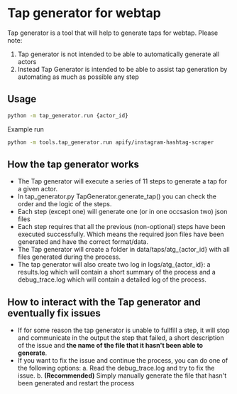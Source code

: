 # Tap generator for webtap

Tap generator is a tool that will help to generate taps for webtap. Please note:

1. Tap generator is not intended to be able to automatically generate all actors
2. Instead Tap Generator is intended to be able to assist tap generation by automating as much as possible any step

## Usage

```bash
python -m tap_generator.run {actor_id}
```

Example run

```bash
python -m tools.tap_generator.run apify/instagram-hashtag-scraper
```

## How the tap generator works

- The Tap generator will execute a series of 11 steps to generate a tap for a given actor.
- In tap_generator.py TapGenerator.generate_tap() you can check the order and the logic of the steps.
- Each step (except one) will generate one (or in one occsasion two) json files
- Each step requires that all the previous (non-optional) steps have been executed successfully. Which means the required json files have been generated and have the correct format/data.
- The Tap generator will create a folder in data/taps/atg\_{actor_id} with all files generated during the process.
- The tap generator will also create two log in logs/atg\_{actor_id}: a results.log which will contain a short summary of the process and a debug_trace.log which will contain a detailed log of the process.

## How to interact with the Tap generator and eventually fix issues

- If for some reason the tap generator is unable to fullfill a step, it will stop and communicate in the output the step that failed, a short description of the issue and **the name of the file that it hasn't been able to generate**.
- If you want to fix the issue and continue the process, you can do one of the following options:
  a. Read the debug_trace.log and try to fix the issue.
  b. **(Recommended)** Simply manually generate the file that hasn't been generated and restart the process
